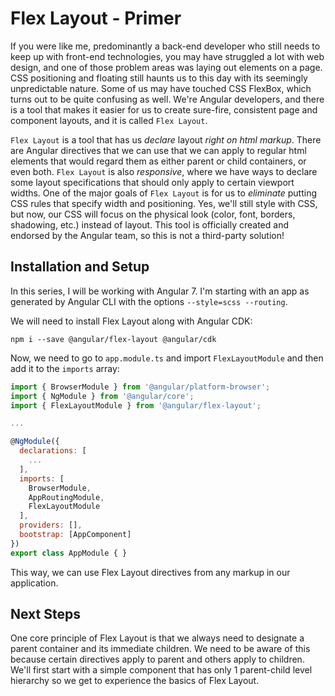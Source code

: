 # Flex Layout - Primer

If you were like me, predominantly a back-end developer who still needs to keep up with front-end technologies, you may have struggled a lot with web design, and one
of those problem areas was laying out elements on a page. CSS positioning and floating still haunts us to this day with its seemingly unpredictable nature. Some of us
may have touched CSS FlexBox, which turns out to be quite confusing as well. We're Angular developers, and there is a tool that makes it easier for us to create sure-fire,
consistent page and component layouts, and it is called `Flex Layout`.

`Flex Layout` is a tool that has us *declare* layout *right on html markup*. There are Angular directives that we can use that we can apply to regular html elements
that would regard them as either parent or child containers, or even both. `Flex Layout` is also *responsive*, where we have ways to declare some layout specifications
that should only apply to certain viewport widths. One of the major goals of `Flex Layout` is for us to *eliminate* putting CSS rules that specify width and positioning.
Yes, we'll still style with CSS, but now, our CSS will focus on the physical look (color, font, borders, shadowing, etc.) instead of layout. This tool is officially created
and endorsed by the Angular team, so this is not a third-party solution!

## Installation and Setup

In this series, I will be working with Angular 7. I'm starting with an app as generated by Angular CLI with the options `--style=scss --routing`.

We will need to install Flex Layout along with Angular CDK:

`npm i --save @angular/flex-layout @angular/cdk`

Now, we need to go to `app.module.ts` and import `FlexLayoutModule` and then add it to the `imports` array:

```javascript
import { BrowserModule } from '@angular/platform-browser';
import { NgModule } from '@angular/core';
import { FlexLayoutModule } from '@angular/flex-layout';

...

@NgModule({
  declarations: [
    ...
  ],
  imports: [
    BrowserModule,
    AppRoutingModule,
    FlexLayoutModule
  ],
  providers: [],
  bootstrap: [AppComponent]
})
export class AppModule { }
```

This way, we can use Flex Layout directives from any markup in our application.

## Next Steps

One core principle of Flex Layout is that we always need to designate a parent container and its immediate children. We need to be aware of this because certain directives
apply to parent and others apply to children. We'll first start with a simple component that has only 1 parent-child level hierarchy so we get to experience the basics of
Flex Layout.